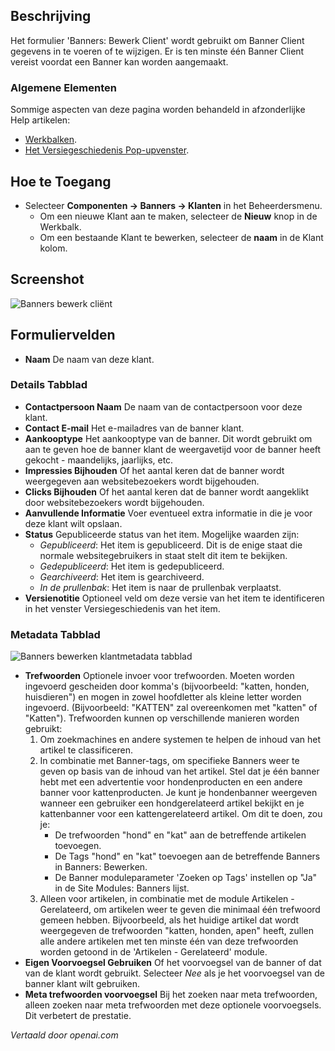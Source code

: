 <!-- Filename: Help4.x:Banners:_New_or_Edit_Client  / Display title: Banners: Bewerk Klant -->

## Beschrijving

Het formulier 'Banners: Bewerk Client' wordt gebruikt om Banner Client gegevens in te voeren of te wijzigen.
Er is ten minste één Banner Client vereist voordat een Banner kan worden aangemaakt.

### Algemene Elementen

Sommige aspecten van deze pagina worden behandeld in afzonderlijke Help
artikelen:

* [Werkbalken](jdocmanual?article=help/common-elements/toolbars).
* [Het Versiegeschiedenis Pop-upvenster](jdocmanual?article=help/common-elements/edit-version-history).

## Hoe te Toegang

- Selecteer **Componenten → Banners → Klanten** in het Beheerdersmenu.
  - Om een nieuwe Klant aan te maken, selecteer de **Nieuw** knop in de Werkbalk.
  - Om een bestaande Klant te bewerken, selecteer de **naam** in de Klant kolom.

## Screenshot

![Banners bewerk cliënt](../../../nl/images/banners/banners-edit-client-details-tab.png)

## Formuliervelden

- **Naam** De naam van deze klant.

### Details Tabblad

- **Contactpersoon Naam** De naam van de contactpersoon voor deze klant.
- **Contact E-mail** Het e-mailadres van de banner klant.
- **Aankooptype** Het aankooptype van de banner. Dit wordt gebruikt om
  aan te geven hoe de banner klant de weergavetijd voor de 
  banner heeft gekocht - maandelijks, jaarlijks, etc.
- **Impressies Bijhouden** Of het aantal keren dat de 
  banner wordt weergegeven aan websitebezoekers wordt bijgehouden.
- **Clicks Bijhouden** Of het aantal keren dat de 
  banner wordt aangeklikt door websitebezoekers wordt bijgehouden.
- **Aanvullende Informatie** Voer eventueel extra informatie in die je 
  voor deze klant wilt opslaan.
- **Status** Gepubliceerde status van het item. Mogelijke waarden zijn:
  - *Gepubliceerd*: Het item is gepubliceerd. Dit is de enige staat die 
    normale websitegebruikers in staat stelt dit item te bekijken.
  - *Gedepubliceerd*: Het item is gedepubliceerd.
  - *Gearchiveerd*: Het item is gearchiveerd.
  - *In de prullenbak*: Het item is naar de prullenbak verplaatst.
- **Versienotitie** Optioneel veld om deze versie van het item te 
  identificeren in het venster 
  Versiegeschiedenis van het item.

### Metadata Tabblad

![Banners bewerken klantmetadata tabblad](../../../nl/images/banners/banners-edit-client-metadata-tab.png)

- **Trefwoorden** Optionele invoer voor trefwoorden. Moeten worden 
  ingevoerd gescheiden door komma's (bijvoorbeeld: "katten, honden, huisdieren") 
  en mogen in zowel hoofdletter als kleine letter worden ingevoerd.
  (Bijvoorbeeld: "KATTEN" zal overeenkomen met "katten" of 
  "Katten"). Trefwoorden kunnen op verschillende manieren worden 
  gebruikt:
  1.  Om zoekmachines en andere systemen te helpen de inhoud van het 
      artikel te classificeren.
  2.  In combinatie met Banner-tags, om specifieke Banners weer te geven 
      op basis van de inhoud van het artikel. Stel dat je 
      één banner hebt met een advertentie voor hondenproducten en 
      een andere banner voor kattenproducten. Je kunt je hondenbanner 
      weergeven wanneer een gebruiker een 
      hondgerelateerd artikel bekijkt en je kattenbanner 
      voor een kattengerelateerd artikel. Om dit te doen, zou je:
      - De trefwoorden "hond" en "kat" aan de betreffende artikelen 
        toevoegen.
      - De Tags "hond" en "kat" toevoegen aan de betreffende Banners in 
        Banners: Bewerken.
      - De Banner moduleparameter 'Zoeken op Tags' instellen op "Ja" in 
        de Site Modules: Banners lijst.
  3.  Alleen voor artikelen, in combinatie met de module Artikelen - Gerelateerd, 
      om artikelen weer te geven die minimaal één trefwoord 
      gemeen hebben. Bijvoorbeeld, als het huidige artikel dat wordt weergegeven 
      de trefwoorden "katten, honden, apen" heeft, zullen alle andere artikelen 
      met ten minste één van deze trefwoorden worden getoond in de 
      'Artikelen - Gerelateerd' module.
- **Eigen Voorvoegsel Gebruiken** Of het voorvoegsel van de banner 
  of dat van de klant wordt gebruikt. Selecteer *Nee* als je het 
  voorvoegsel van de banner klant wilt gebruiken.
- **Meta trefwoorden voorvoegsel** Bij het zoeken naar meta trefwoorden, 
  alleen zoeken naar meta trefwoorden met deze optionele voorvoegsels. 
  Dit verbetert de prestatie.

*Vertaald door openai.com*


